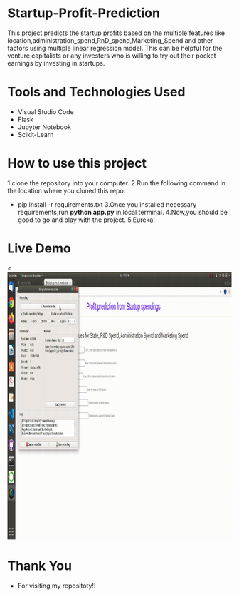 # Startup-Profit-Prediction
This project predicts the startup profits based on the multiple features like location,administration_spend,RnD_spend,Marketing_Spend and other factors using multiple linear regression model.
This can be helpful for the venture capitalists or any investers who is willing to try out their pocket earnings by investing in startups.

# Tools and Technologies Used
* Visual Studio Code
* Flask
* Jupyter Notebook
* Scikit-Learn

# How to use this project
1.clone the repository into your computer.
2.Run the following command in the location where you cloned this repo:
  * pip install -r requirements.txt
3.Once you installed necessary requirements,run **python app.py** in local terminal.
4.Now,you should be good to go and play with the project.
5.Eureka!


# Live Demo
<<img src="https://github.com/kuluruvineeth/Startup-Profit-Prediction/blob/main/ezgif.com-gif-maker.gif" width="1000" height="600">

# Thank You
* For visiting my repositoty!!

